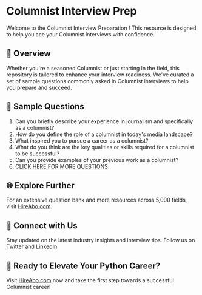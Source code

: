 # Columnist Interview Prep

Welcome to the Columnist Interview Preparation ! This resource is designed to help you ace your Columnist interviews with confidence.

## 🚀 Overview

Whether you're a seasoned Columnist or just starting in the field, this repository is tailored to enhance your interview readiness. We've curated a set of sample questions commonly asked in Columnist interviews to help you prepare and succeed.

## 📝 Sample Questions

1. Can you briefly describe your experience in journalism and specifically as a columnist?
2. How do you define the role of a columnist in today's media landscape?
3. What inspired you to pursue a career as a columnist?
4. What do you think are the key qualities or skills required for a columnist to be successful?
5. Can you provide examples of your previous work as a columnist?
6. [CLICK HERE FOR MORE QUESTIONS](https://hireabo.com/job/8_0_7/Columnist)

## 🌐 Explore Further

For an extensive question bank and more resources across 5,000 fields, visit [HireAbo.com](https://www.hireabo.com).

## 📱 Connect with Us

Stay updated on the latest industry insights and interview tips. Follow us on [Twitter](https://twitter.com/hireabo) and [LinkedIn](https://www.linkedin.com/in/hire-abo-3609972a8/).

## 🚀 Ready to Elevate Your Python Career?

Visit [HireAbo.com](https://www.hireabo.com) now and take the first step towards a successful Columnist career!